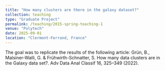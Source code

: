 ```yaml
---
title: "How many clusters are there in the galaxy dataset?"
collection: teaching
type: "Graduate Project"
permalink: /teaching/2015-spring-teaching-1
venue: "Polytech"
date: 2025-09-01
location: "Clermont-Ferrand, France"
---
```


The goal was to replicate the results of the following article: Grün, B., Malsiner-Walli, G. & Frühwirth-Schnatter, S. How many data clusters are in the Galaxy data set?. Adv Data Anal Classif 16, 325–349 (2022). 
